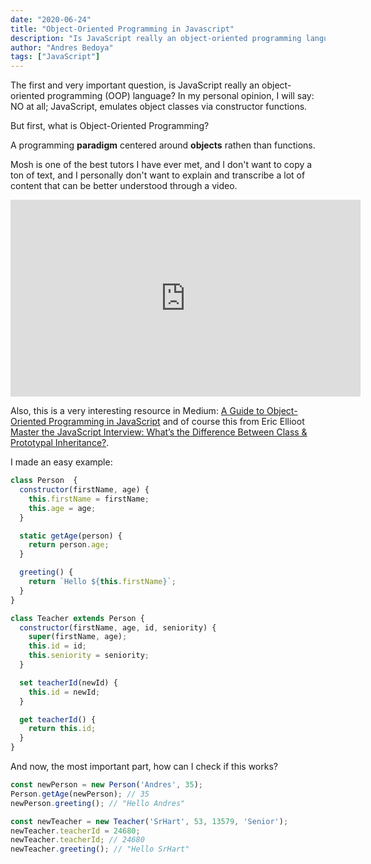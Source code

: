 ```yaml
---
date: "2020-06-24"
title: "Object-Oriented Programming in Javascript"
description: "Is JavaScript really an object-oriented programming language?"
author: "Andres Bedoya"
tags: ["JavaScript"]
---
```


The first and very important question, is JavaScript really an object-oriented programming (OOP) language? In my personal opinion, I will say: NO at all; JavaScript, emulates object classes via constructor functions.

But first, what is Object-Oriented Programming?

A programming **paradigm** centered around **objects** rathen than functions.

Mosh is one of the best tutors I have ever met, and I don't want to copy a ton of text, and I personally don't want to explain and transcribe a lot of content that can be better understood through a video.

<iframe width="560" height="315" src="https://www.youtube.com/embed/PFmuCDHHpwk" frameborder="0" allow="accelerometer; autoplay; encrypted-media; gyroscope; picture-in-picture" allowfullscreen></iframe>

Also, this is a very interesting resource in Medium:
[A Guide to Object-Oriented Programming in JavaScript](https://medium.com/better-programming/object-oriented-programming-in-javascript-b3bda28d3e81) and of course this from Eric Ellioot [Master the JavaScript Interview: What’s the Difference Between Class & Prototypal Inheritance?](https://medium.com/javascript-scene/master-the-javascript-interview-what-s-the-difference-between-class-prototypal-inheritance-e4cd0a7562e9).

I made an easy example:

```js
class Person  {
  constructor(firstName, age) {
    this.firstName = firstName;
    this.age = age;
  }

  static getAge(person) {
    return person.age;
  }

  greeting() {
    return `Hello ${this.firstName}`;
  }
}

class Teacher extends Person {
  constructor(firstName, age, id, seniority) {
    super(firstName, age);
    this.id = id;
    this.seniority = seniority;
  }

  set teacherId(newId) {
    this.id = newId;
  }

  get teacherId() {
    return this.id;
  }
}
```

And now, the most important part, how can I check if this works?

```js
const newPerson = new Person('Andres', 35);
Person.getAge(newPerson); // 35
newPerson.greeting(); // "Hello Andres"

const newTeacher = new Teacher('SrHart', 53, 13579, 'Senior');
newTeacher.teacherId = 24680;
newTeacher.teacherId; // 24680
newTeacher.greeting(); // "Hello SrHart"
```